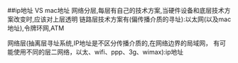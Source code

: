 ##ip地址 VS mac地址
网络分层,每层有自己的技术方案,当硬件设备和底层技术方案改变时,应该对上层透明
链路层技术方案有(偏传播介质的寻址):以太网(以及mac地址),令牌环网,ATM

网络层(抽离层寻址系统,IP地址是不区分传播介质的,在网络边界的局域网，
有可能使用不同的层二网络，以太、wifi、ppp、3g、wimax):ip地址
[](https://www.zhihu.com/question/21546408/answer/53576595)
[](https://www.zhihu.com/question/21546408/answer/85252619)
